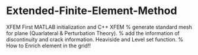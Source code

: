 # Extended-Finite-Element-Method
XFEM
First MATLAB initialization and C++ XFEM
% generate standard mesh for plane (Quarlateral & Perturbation Theory).
% add the information of discontinuity and crack information. Heaviside and Level set function.
% How to Enrich element in the grid!!
